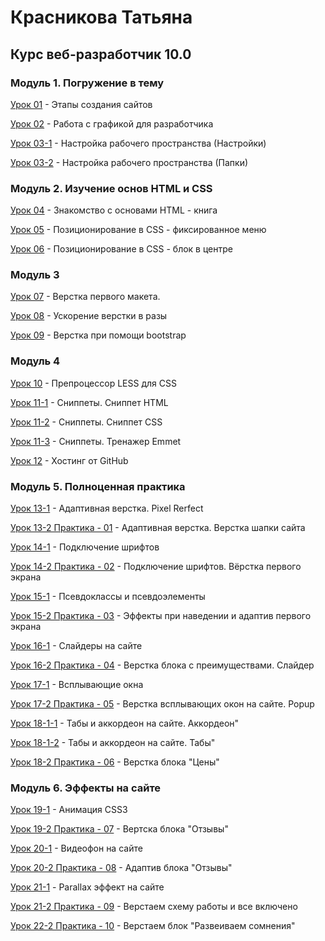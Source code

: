 # Красникова Татьяна
## Курс веб-разработчик 10.0


### Модуль 1. Погружение в тему
[Урок 01](https://s-postu.github.io/lesson_1/test.jpg "Этапы создания сайтов") - Этапы создания сайтов

[Урок 02](https://yadi.sk/d/KcUPeKlB3NQzWi "Работа с графикой для разработчика") - Работа с графикой для разработчика

[Урок 03-1](https://s-postu.github.io/lesson_03/ST-settings.jpg "Настройка рабочего пространства") - Настройка рабочего пространства (Настройки)

[Урок 03-2](https://s-postu.github.io/lesson_03/folders.jpg "Настройка рабочего пространства") - Настройка рабочего пространства (Папки)

### Модуль 2. Изучение основ HTML и CSS

[Урок 04](https://s-postu.github.io/lesson_04/index.html "Знакомство с основами HTML - книга") - Знакомство с основами HTML - книга

[Урок 05](https://s-postu.github.io/lesson_05/index.html "Позиционирование в CSS - фиксированное меню") - Позиционирование в CSS - фиксированное меню

[Урок 06](https://s-postu.github.io/lesson_06/index.html "Позиционирование в CSS - блок в центре") - Позиционирование в CSS - блок в центре
    
### Модуль 3

[Урок 07](https://s-postu.github.io/lesson_07/index.html "Верстка первого макета.") - Верстка первого макета.

[Урок 08](https://s-postu.github.io/lesson_08/index.html "Ускорение верстки в разы") - Ускорение верстки в разы

[Урок 09](https://s-postu.github.io/lesson_09/index.html "Верстка при помощи bootstrap") - Верстка при помощи bootstrap
    
### Модуль 4

[Урок 10](https://s-postu.github.io/lesson_10/less/main.less "Препроцессор LESS для CSS") - Препроцессор LESS для CSS

[Урок 11-1](https://s-postu.github.io/lesson_11-1/L11html.jpg "Сниппеты. Сниппет HTML") - Сниппеты. Сниппет HTML

[Урок 11-2](https://s-postu.github.io/lesson_11-2/L11css.jpg "Сниппеты. Сниппет CSS") - Сниппеты. Сниппет CSS

[Урок 11-3](https://s-postu.github.io/lesson_11-3/Traning-Emmet.jpg "Сниппеты. Тренажер Emmet") - Сниппеты. Тренажер Emmet

[Урок 12](https://s-postu.github.io/ "Хостинг от GitHub") - Хостинг от GitHub
    
### Модуль 5. Полноценная практика

[Урок 13-1](https://s-postu.github.io/lesson_13_1/index.html "Pixel Rerfect") - Адаптивная верстка. Pixel Rerfect

[Урок 13-2 Практика - 01](https://s-postu.github.io/lesson_13/index.html "Адаптивная верстка") - Адаптивная верстка. Верстка шапки сайта

[Урок 14-1](https://s-postu.github.io/lesson_14/index.html "Подключение шрифтов") - Подключение шрифтов

[Урок 14-2 Практика - 02](https://s-postu.github.io/lesson_14-2/index.html "Подключение шрифтов. Вёрстка первого экрана") - Подключение шрифтов. Вёрстка первого экрана

[Урок 15-1](https://s-postu.github.io/lesson-15/index.html "Псевдоклассы и псевдоэлементы") - Псевдоклассы и псевдоэлементы

[Урок 15-2 Практика - 03](https://s-postu.github.io/lesson_15-2/index.html "Эффекты при наведении и адаптив первого экрана") - Эффекты при наведении и адаптив первого экрана

[Урок 16-1](https://s-postu.github.io/lesson_16-1/index.html "Слайдеры на сайте") - Слайдеры на сайте

[Урок 16-2 Практика - 04](https://s-postu.github.io/lesson_16-2/index.html "Верстка блока с преимуществами. Слайдер") - Верстка блока с преимуществами. Слайдер

[Урок 17-1](https://s-postu.github.io/lesson_17-1/index.html "Всплывающие окна") - Всплывающие окна

[Урок 17-2 Практика - 05](https://s-postu.github.io/lesson_17-2/index.html "Верстка всплывающих окон на сайте. Popup") - Верстка всплывающих окон на сайте. Popup

[Урок 18-1-1](https://s-postu.github.io/lesson_18-1-1/index.html "Табы и аккордеон на сайте. Аккордеон") - Табы и аккордеон на сайте. Аккордеон"

[Урок 18-1-2](https://s-postu.github.io/lesson_18-1-3/index.html "Табы и аккордеон на сайте. Табы") - Табы и аккордеон на сайте. Табы"

[Урок 18-2 Практика - 06](https://s-postu.github.io/lesson_18-2/index.html "Верстка блока Цены") - Верстка блока "Цены"

### Модуль 6. Эффекты на сайте

[Урок 19-1](https://s-postu.github.io/lesson_19-1/index.html "Анимация CSS3") - Анимация CSS3

[Урок 19-2 Практика - 07](https://s-postu.github.io/lesson_19-2/index.html "Вертска блока Отзывы") - Вертска блока "Отзывы"

[Урок 20-1](https://s-postu.github.io/lesson_20-1/index.html "Видеофон на сайте") - Видеофон на сайте

[Урок 20-2 Практика - 08](https://s-postu.github.io/lesson_20-2/index.html "Адаптив блока Отзывы") - Адаптив блока "Отзывы"

[Урок 21-1](https://s-postu.github.io/lesson_21-1/index.html "Parallax эффект на сайте") - Parallax эффект на сайте

[Урок 21-2 Практика - 09](https://s-postu.github.io/lesson_21-2/index.html "Верстаем схему работы и все включено") - Верстаем схему работы и все включено

[Урок 22-2 Практика - 10](https://s-postu.github.io/lesson_22-2/index.html "Верстаем блок Развеиваем сомнения") - Верстаем блок "Развеиваем сомнения"
